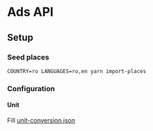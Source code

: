 # Ads API


## Setup

### Seed places

`COUNTRY=ro LANGUAGES=ro,en yarn import-places`

### Configuration

#### Unit

Fill [unit-conversion.json](/config/unit-conversation.json)
